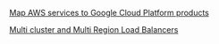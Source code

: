 [Map AWS services to Google Cloud Platform products](https://cloud.google.com/free/docs/map-aws-google-cloud-platform)


[Multi cluster and Multi Region Load Balancers](https://www.youtube.com/watch?v=ficroL6bS-w)

